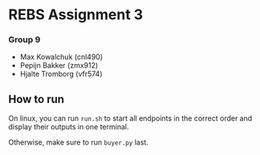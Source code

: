 # REBS Assignment 3

### Group 9
- Max Kowalchuk (cnl490)
- Pepijn Bakker (zmx912)
- Hjalte Tromborg (vfr574)

## How to run
On linux, you can run `run.sh` to start all endpoints in the correct order and
display their outputs in one terminal.

Otherwise, make sure to run `buyer.py` last.
